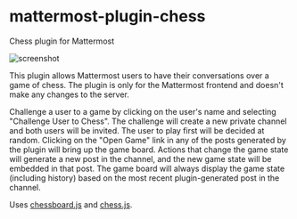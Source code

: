 # mattermost-plugin-chess
Chess plugin for Mattermost

![screenshot](https://user-images.githubusercontent.com/36939751/64083483-51e4bc00-cce6-11e9-8dbd-c358588f279f.png)

This plugin allows Mattermost users to have their conversations over a game of chess. The plugin is only for the Mattermost frontend and doesn't make any changes to the server.

Challenge a user to a game by clicking on the user's name and selecting "Challenge User to Chess". The challenge will create a new private channel and both users will be invited. The user to play first will be decided at random. Clicking on the "Open Game" link in any of the posts generated by the plugin will bring up the game board. Actions that change the game state will generate a new post in the channel, and the new game state will be embedded in that post. The game board will always display the game state (including history) based on the most recent plugin-generated post in the channel.

Uses [chessboard.js](https://chessboardjs.com/) and [chess.js](https://github.com/jhlywa/chess.js/).
